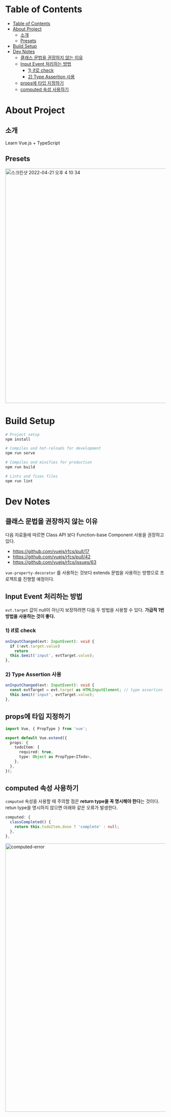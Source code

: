 # Table of Contents
- [Table of Contents](#table-of-contents)
- [About Project](#about-project)
  - [소개](#소개)
  - [Presets](#presets)
- [Build Setup](#build-setup)
- [Dev Notes](#dev-notes)
  - [클래스 문법을 권장하지 않는 이유](#클래스-문법을-권장하지-않는-이유)
  - [Input Event 처리하는 방법](#input-event-처리하는-방법)
    - [1) if로 check](#1-if로-check)
    - [2) Type Assertion 사용](#2-type-assertion-사용)
  - [props에 타입 지정하기](#props에-타입-지정하기)
  - [computed 속성 사용하기](#computed-속성-사용하기)
# About Project
## 소개
Learn Vue.js + TypeScript

## Presets
<img width="737" alt="스크린샷 2022-04-21 오후 4 10 34" src="https://user-images.githubusercontent.com/31913666/164401228-a38f2e48-385d-4671-b2c5-bff7c1f56946.png">


# Build Setup
```bash
# Project setup
npm install

# Compiles and hot-reloads for development
npm run serve

# Compiles and minifies for production
npm run build

# Lints and fixes files
npm run lint
```
# Dev Notes
## 클래스 문법을 권장하지 않는 이유
다음 자료들에 따르면 Class API 보다 Function-base Component 사용을 권장하고 있다.

- https://github.com/vuejs/rfcs/pull/17
- https://github.com/vuejs/rfcs/pull/42
- https://github.com/vuejs/rfcs/issues/63

`vue-property-decorator` 를 사용하는 것보다 extends 문법을 사용하는 방향으로 프로젝트를 진행할 예정이다.

## Input Event 처리하는 방법
`evt.target` 값이 null이 아닌지 보장하려면 다음 두 방법을 사용할 수 있다.
**가급적 1번 방법을 사용하는 것이 좋다.**
### 1) if로 check
```ts
onInputChanged(evt: InputEvent): void {
  if (!evt.target.value)
    return
  this.$emit('input', evtTarget.value);
},
```
### 2) Type Assertion 사용
```ts
onInputChanged(evt: InputEvent): void {
  const evtTarget = evt.target as HTMLInputElement; // type assertion
  this.$emit('input', evtTarget.value);
},
```

## props에 타입 지정하기
```ts
import Vue, { PropType } from 'vue';

export default Vue.extend({
  props: {
    todoItem: {
      required: true,
      type: Object as PropType<ITodo>,
    },
  },
});
```

## computed 속성 사용하기
`computed` 속성을 사용할 때 주의할 점은 **return type을 꼭 명시해야 한다**는 것이다.
retun type을 명시하지 않으면 아래와 같은 오류가 발생한다.

```ts
computed: {
  classCompleted() {
    return this.todoItem.done ? 'complete' : null;
  },
},
```

<img width="843" alt="computed-error" src="https://user-images.githubusercontent.com/31913666/164619796-4ed14c35-4e9b-41d5-86ec-a95c6505f79b.png">


